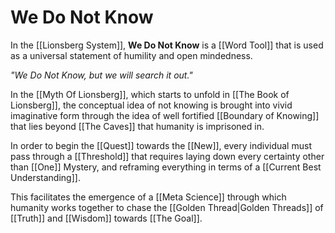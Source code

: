 # We Do Not Know

In the [[Lionsberg System]], **We Do Not Know** is a [[Word Tool]] that is used as a universal statement of humility and open mindedness. 

_"We Do Not Know, but we will search it out."_

In the [[Myth Of Lionsberg]], which starts to unfold in [[The Book of Lionsberg]], the conceptual idea of not knowing is brought into vivid imaginative form through the idea of well fortified [[Boundary of Knowing]] that lies beyond [[The Caves]] that humanity is imprisoned in. 

In order to begin the [[Quest]] towards the [[New]], every individual must pass through a [[Threshold]] that requires laying down every certainty other than [[One]] Mystery, and reframing everything in terms of a [[Current Best Understanding]]. 

This facilitates the emergence of a [[Meta Science]] through which humanity works together to chase the [[Golden Thread|Golden Threads]] of [[Truth]] and [[Wisdom]] towards [[The Goal]]. 